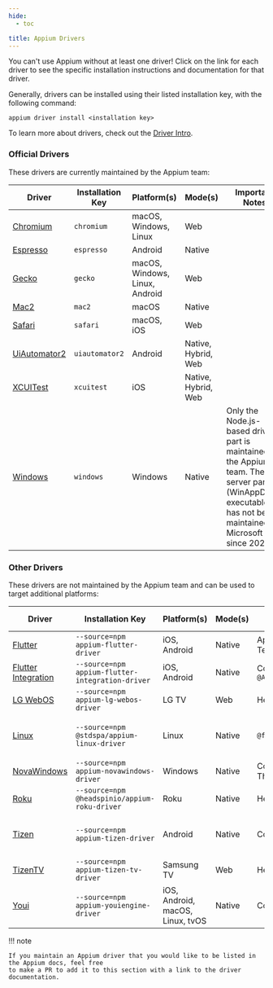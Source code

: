 ```yaml
---
hide:
  - toc

title: Appium Drivers
---
```


You can't use Appium without at least one driver! Click on the link for each driver to see the
specific installation instructions and documentation for that driver.

Generally, drivers can be installed using their listed installation key, with the following command:

```
appium driver install <installation key>
```

To learn more about drivers, check out the [Driver Intro](../intro/drivers.md).

### Official Drivers

These drivers are currently maintained by the Appium team:

| Driver                                                               | Installation Key | Platform(s) | Mode(s) | Important Notes                                                                                                                                                                                                   |
| -------------------------------------------------------------------- | ---------------- | ------------------------------ | -------------------------- | ----------------------------------------------------------------------------------------------------------------------------------------------------------------------------------------------------------------- |
| [Chromium](https://github.com/appium/appium-chromium-driver)         | `chromium`       | macOS, Windows, Linux          | Web                        |                                                                                                                                                                                                                   |
| [Espresso](https://github.com/appium/appium-espresso-driver)         | `espresso`       | Android                        | Native                     |                                                                                                                                                                                                                   |
| [Gecko](https://github.com/appium/appium-geckodriver)                | `gecko`          | macOS, Windows, Linux, Android | Web                        |                                                                                                                                                                                                                   |
| [Mac2](https://github.com/appium/appium-mac2-driver)                 | `mac2`           | macOS                          | Native                     |                                                                                                                                                                                                                   |
| [Safari](https://github.com/appium/appium-safari-driver)             | `safari`         | macOS, iOS                     | Web                        |                                                                                                                                                                                                                   |
| [UiAutomator2](https://github.com/appium/appium-uiautomator2-driver) | `uiautomator2`   | Android                        | Native, Hybrid, Web        |                                                                                                                                                                                                                   |
| [XCUITest](https://github.com/appium/appium-xcuitest-driver)         | `xcuitest`       | iOS                            | Native, Hybrid, Web        |                                                                                                                                                                                                                   |
| [Windows](https://github.com/appium/appium-windows-driver)           | `windows`        | Windows                        | Native                     | Only the Node.js-based driver part is maintained by the Appium team. The server part (WinAppDriver executable) has not been maintained by Microsoft since 2022 |

### Other Drivers

These drivers are not maintained by the Appium team and can be used to target additional platforms:

| Driver                                                                                             | Installation Key                                 | Platform(s)   | Mode(s) | Supported By                          | Important Notes           |
| -------------------------------------------------------------------------------------------------- | ------------------------------------------------ | -------------------------------- | -------------------------- | ------------------------------------- | ------------------------- |
| [Flutter](https://github.com/appium/appium-flutter-driver)                                         | `--source=npm appium-flutter-driver`             | iOS, Android                     | Native                     | Appium Team/Community                 |                           |
| [Flutter Integration](https://github.com/AppiumTestDistribution/appium-flutter-integration-driver) | `--source=npm appium-flutter-integration-driver` | iOS, Android                     | Native                     | Community / `@AppiumTestDistribution` |                           |
| [LG WebOS](https://github.com/headspinio/appium-lg-webos-driver)                                   | `--source=npm appium-lg-webos-driver`            | LG TV                            | Web                        | HeadSpin                              |                           |
| [Linux](https://github.com/fantonglang/appium-linux-driver)                                        | `--source=npm @stdspa/appium-linux-driver`       | Linux                            | Native                     | `@fantonglang`                        | Not maintained since 2022 |
| [NovaWindows](https://github.com/AutomateThePlanet/appium-novawindows-driver)                      | `--source=npm appium-novawindows-driver`         | Windows                          | Native                     | Community / Automate The Planet       |                           |
| [Roku](https://github.com/headspinio/appium-roku-driver)                                           | `--source=npm @headspinio/appium-roku-driver`    | Roku                             | Native                     | HeadSpin                              |                           |
| [Tizen](https://github.com/Samsung/appium-tizen-driver)                                            | `--source=npm appium-tizen-driver`               | Android                          | Native                     | Community / Samsung                   | Not maintained since 2020 |
| [TizenTV](https://github.com/headspinio/appium-tizen-tv-driver)                                    | `--source=npm appium-tizen-tv-driver`            | Samsung TV                       | Web                        | HeadSpin                              |                           |
| [Youi](https://github.com/YOU-i-Labs/appium-youiengine-driver)                                     | `--source=npm appium-youiengine-driver`          | iOS, Android, macOS, Linux, tvOS | Native                     | Community / You.i     | Not maintained since 2022 |

!!! note

```
If you maintain an Appium driver that you would like to be listed in the Appium docs, feel free
to make a PR to add it to this section with a link to the driver documentation.
```
